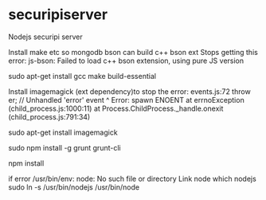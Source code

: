 securipiserver
==============

Nodejs securipi server

Install make etc so mongodb bson can build c++ bson ext
  Stops getting this error:
  js-bson: Failed to load c++ bson extension, using pure JS version

sudo apt-get install gcc make build-essential

Install imagemagick (ext dependency)to stop the error:
events.js:72
        throw er; // Unhandled 'error' event
              ^
Error: spawn ENOENT
    at errnoException (child_process.js:1000:11)
    at Process.ChildProcess._handle.onexit (child_process.js:791:34)

sudo apt-get install imagemagick

sudo npm install -g grunt grunt-cli

npm install



if error /usr/bin/env: node: No such file or directory
Link node
which nodejs
sudo ln -s /usr/bin/nodejs /usr/bin/node
